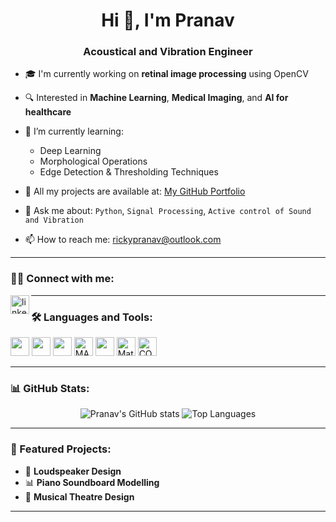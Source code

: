 <h1 align="center">Hi 👋, I'm Pranav</h1>
<h3 align="center">Acoustical and Vibration Engineer</h3>

- 🎓 I'm currently working on **retinal image processing** using OpenCV  
- 🔍 Interested in **Machine Learning**, **Medical Imaging**, and **AI for healthcare**
- 🌱 I’m currently learning:  
  - Deep Learning  
  - Morphological Operations  
  - Edge Detection & Thresholding Techniques  
- 📂 All my projects are available at: [My GitHub Portfolio]([https://github.com/your-username](https://pranavduraivel.github.io))

- 💬 Ask me about: `Python`, `Signal Processing`, `Active control of Sound and Vibration`
- 📫 How to reach me: rickypranav@outlook.com

---

### 🧑‍💻 Connect with me:
<p align="left">
<a href="https://www.linkedin.com/in/pranavduraivel" target="blank"><img align="left" src="https://cdn.jsdelivr.net/gh/devicons/devicon/icons/linkedin/linkedin-original.svg" alt="linkedin" height="30" /></a>
</p>

---

### 🛠️ Languages and Tools:
<p align="left">
  <img src="https://cdn.jsdelivr.net/gh/devicons/devicon/icons/python/python-original.svg" height="30"/>
  <img src="https://cdn.jsdelivr.net/gh/devicons/devicon/icons/jupyter/jupyter-original.svg" height="30"/>
  <img src="https://cdn.jsdelivr.net/gh/devicons/devicon/icons/git/git-original.svg" height="30"/>
  <img src="https://upload.wikimedia.org/wikipedia/commons/2/21/Matlab_Logo.png" height="30" alt="MATLAB"/>
  <img src="https://cdn.jsdelivr.net/gh/devicons/devicon/icons/opencv/opencv-original.svg" height="30"/>
  <img src="https://upload.wikimedia.org/wikipedia/commons/1/1a/Mathematica_Logo.svg" height="30" alt="Mathematica"/>
  <img src="https://upload.wikimedia.org/wikipedia/commons/thumb/2/21/COMSOL_Multiphysics_logo.svg/2560px-COMSOL_Multiphysics_logo.svg.png" height="30" alt="COMSOL" />
</p>

---

### 📊 GitHub Stats:
<p align="center">
  <img src="https://github-readme-stats.vercel.app/api?username=your-username&show_icons=true&theme=github_dark" alt="Pranav's GitHub stats"/>
  <img src="https://github-readme-stats.vercel.app/api/top-langs/?username=your-username&layout=compact&theme=github_dark" alt="Top Languages"/>
</p>

---

### 📌 Featured Projects:
- 🔬 **Loudspeaker Design**
- 📊 **Piano Soundboard Modelling**
- 🧠 **Musical Theatre Design**

---

<!-- Hidden comment for future edits -->
